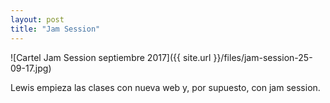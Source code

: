 ```yaml
---
layout: post
title: "Jam Session"
---
```


![Cartel Jam Session septiembre 2017]({{ site.url }}/files/jam-session-25-09-17.jpg)

Lewis empieza las clases con nueva web y, por supuesto, con jam session.
